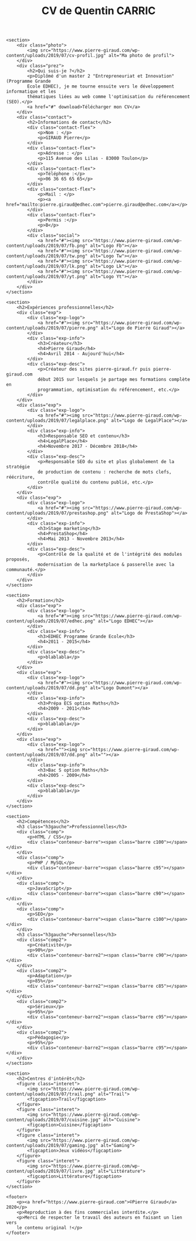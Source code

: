 <head>
    <title>CV de Quentin Carric</title>
    <meta charset="utf-8">
    <meta name="viewport"
          content="width=device-width, initial-scale=1, user-scalable=no">
    <link rel="stylesheet" href="cv.css">
</head>
<body>
    <header>
        <h1>CV de Quentin CARRIC</h1>
    </header>
    
    <section>
        <div class="photo">
            <img src="https://www.pierre-giraud.com/wp-content/uploads/2019/07/cv-profil.jpg" alt="Ma photo de profil">
        </div>
        <div class="prez">
            <h2>Qui suis-je ?</h2>
            <p>Diplômé d'un master 2 "Entrepreneuriat et Innovation" (Programme Grande
            Ecole EDHEC), je me tourne ensuite vers le développement informatique et les
            thématiques liées au web comme l'optimisation du référencement (SEO).</p>
            <a href="#" download>Télécharger mon CV</a>
        </div>
        <div class="contact">
            <h2>Informations de contact</h2>
            <div class="contact-flex">
                <p>Nom : </p>
                <p>GIRAUD Pierre</p>
            </div>
            <div class="contact-flex">
                <p>Adresse : </p>
                <p>115 Avenue des Lilas - 83000 Toulon</p>
            </div>
            <div class="contact-flex">
                <p>Téléphone :</p>
                <p>06 36 65 65 65</p>
            </div>
            <div class="contact-flex">
                <p>Mail : </p>
                <p><a href="mailto:pierre.giraud@edhec.com">pierre.giraud@edhec.com</a></p>
            </div>
            <div class="contact-flex">
                <p>Permis :</p>
                <p>B</p>
            </div>
            <div class="social">
                <a href="#"><img src="https://www.pierre-giraud.com/wp-content/uploads/2019/07/fb.png" alt="Logo Fb"></a>
                <a href="#"><img src="https://www.pierre-giraud.com/wp-content/uploads/2019/07/tw.png" alt="Logo Tw"></a>
                <a href="#"><img src="https://www.pierre-giraud.com/wp-content/uploads/2019/07/lk.png" alt="Logo Lk"></a>
                <a href="#"><img src="https://www.pierre-giraud.com/wp-content/uploads/2019/07/yt.png" alt="Logo Yt"></a>
            </div>
        </div>
    </section>
    
    <section>
        <h2>Expériences professionnelles</h2>
        <div class="exp">
            <div class="exp-logo">
                <a href="#"><img src="https://www.pierre-giraud.com/wp-content/uploads/2019/07/pierre.png" alt="Logo de Pierre Giraud"></a>
            </div>
            <div class="exp-info">
                <h3>Créateur</h3>
                <h4>Pierre Giraud</h4>
                <h4>Avril 2014 - Aujourd'hui</h4>
            </div>
            <div class="exp-desc">
                <p>Créateur des sites pierre-giraud.fr puis pierre-giraud.com
                début 2015 sur lesquels je partage mes formations complète en
                programmation, optimisation du référencement, etc.</p>
            </div>
        </div>
        <div class="exp">
            <div class="exp-logo">
                <a href="#"><img src="https://www.pierre-giraud.com/wp-content/uploads/2019/07/legalplace.png" alt="Logo de LegalPlace"></a>
            </div>
            <div class="exp-info">
                <h3>Responsable SEO et contenu</h3>
                <h4>LegalPlace</h4>
                <h4>Novembre 2017 - Décembre 2018</h4>
            </div>
            <div class="exp-desc">
                <p>Responsable SEO du site et plus globalement de la stratégie
                de production de contenu : recherche de mots clefs, réécriture,
                contrôle qualité du contenu publié, etc.</p>
            </div>
        </div>
        <div class="exp">
            <div class="exp-logo">
                <a href="#"><img src="https://www.pierre-giraud.com/wp-content/uploads/2019/07/prestashop.png" alt="Logo de PrestaShop"></a>
            </div>
            <div class="exp-info">
                <h3>Stage marketing</h3>
                <h4>PrestaShop</h4>
                <h4>Mai 2013 - Novembre 2013</h4>
            </div>
            <div class="exp-desc">
                <p>Contrôle de la qualité et de l'intégrité des modules proposés,
                modernisation de la marketplace & passerelle avec la communauté.</p>
            </div>
        </div>
    </section>
    
    <section>
        <h2>Formation</h2>
        <div class="exp">
            <div class="exp-logo">
                <a href="#"><img src="https://www.pierre-giraud.com/wp-content/uploads/2019/07/edhec.png" alt="Logo EDHEC"></a>
            </div>
            <div class="exp-info">
                <h3>EDHEC Programme Grande Ecole</h3>
                <h4>2011 - 2015</h4>
            </div>
            <div class="exp-desc">
                <p>blablabla</p>
            </div>
        </div>
        <div class="exp">
            <div class="exp-logo">
                <a href="#"><img src="https://www.pierre-giraud.com/wp-content/uploads/2019/07/dd.png" alt="Logo Dumont"></a>
            </div>
            <div class="exp-info">
                <h3>Prépa ECS option Maths</h3>
                <h4>2009 - 2011</h4>
            </div>
            <div class="exp-desc">
                <p>blablabla</p>
            </div>
        </div>
        <div class="exp">
            <div class="exp-logo">
                <a href=""><img src="https://www.pierre-giraud.com/wp-content/uploads/2019/07/dd.png" alt=""></a>
            </div>
            <div class="exp-info">
                <h3>Bac S option Maths</h3>
                <h4>2005 - 2009</h4>
            </div>
            <div class="exp-desc">
                <p>blablabla</p>
            </div>
        </div>
    </section>
    
    <section>
        <h2>Compétences</h2>
        <h3 class="h3gauche">Professionnelles</h3>
        <div class="comp">
            <p>HTML / CSS</p>
            <div class="conteneur-barre"><span class="barre c100"></span></div>
        </div>
        <div class="comp">
            <p>PHP / MySQL</p>
            <div class="conteneur-barre"><span class="barre c95"></span></div>
        </div>
        <div class="comp">
            <p>JavaScript</p>
            <div class="conteneur-barre"><span class="barre c90"></span></div>
        </div>
        <div class="comp">
            <p>SEO</p>
            <div class="conteneur-barre"><span class="barre c100"></span></div>
        </div>
        <h3 class="h3gauche">Personnelles</h3>
        <div class="comp2">
            <p>Créativité</p>
            <p>90%</p>
            <div class="conteneur-barre2"><span class="barre c90"></span></div>
        </div>
        <div class="comp2">
            <p>Adaptation</p>
            <p>85%</p>
            <div class="conteneur-barre2"><span class="barre c85"></span></div>
        </div>
        <div class="comp2">
            <p>Sérieux</p>
            <p>95%</p>
            <div class="conteneur-barre2"><span class="barre c95"></span></div>
        </div>
        <div class="comp2">
            <p>Pédagogie</p>
            <p>95%</p>
            <div class="conteneur-barre2"><span class="barre c95"></span></div>
        </div>
    </section>
    
    <section>
        <h2>Centres d'intérêt</h2>
        <figure class="interet">
            <img src="https://www.pierre-giraud.com/wp-content/uploads/2019/07/trail.png" alt="Trail">
            <figcaption>Trail</figcaption>
        </figure>
        <figure class="interet">
            <img src="https://www.pierre-giraud.com/wp-content/uploads/2019/07/cuisine.jpg" alt="Cuisine">
            <figcaption>Cuisine</figcaption>
        </figure>
        <figure class="interet">
            <img src="https://www.pierre-giraud.com/wp-content/uploads/2019/07/gaming.jpg" alt="Gaming">
            <figcaption>Jeux vidéos</figcaption>
        </figure>
        <figure class="interet">
            <img src="https://www.pierre-giraud.com/wp-content/uploads/2019/07/livre.jpg" alt="Littérature">
            <figcaption>Littérature</figcaption>
        </figure>
    </section>
    
    <footer>
        <p><a href="https://www.pierre-giraud.com">©Pierre Giraud</a> 2020</p>
        <p>Reproduction à des fins commerciales interdite.</p>
        <p>Merci de respecter le travail des auteurs en faisant un lien vers
        le contenu original !</p>
    </footer>
</body>
